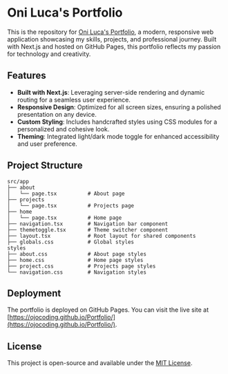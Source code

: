 # Oni Luca's Portfolio

This is the repository for [Oni Luca's Portfolio](https://ojocoding.github.io/Portfolio/), a modern, responsive web application showcasing my skills, projects, and professional journey. Built with Next.js and hosted on GitHub Pages, this portfolio reflects my passion for technology and creativity.

## Features
- **Built with Next.js**: Leveraging server-side rendering and dynamic routing for a seamless user experience.
- **Responsive Design**: Optimized for all screen sizes, ensuring a polished presentation on any device.
- **Custom Styling**: Includes handcrafted styles using CSS modules for a personalized and cohesive look.
- **Theming**: Integrated light/dark mode toggle for enhanced accessibility and user preference.

## Project Structure
```plaintext
src/app
├── about
│   └── page.tsx          # About page
├── projects
│   └── page.tsx          # Projects page
├── home
│   └── page.tsx          # Home page
├── navigation.tsx        # Navigation bar component
├── themetoggle.tsx       # Theme switcher component
├── layout.tsx            # Root layout for shared components
├── globals.css           # Global styles
styles
├── about.css             # About page styles
├── home.css              # Home page styles
├── project.css           # Projects page styles
└── navigation.css        # Navigation styles
```

## Deployment
The portfolio is deployed on GitHub Pages. You can visit the live site at [https://ojocoding.github.io/Portfolio/](https://ojocoding.github.io/Portfolio/).


## License
This project is open-source and available under the [MIT License](LICENSE).
